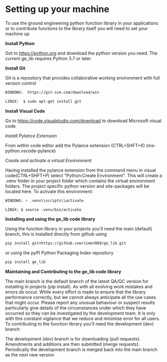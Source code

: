 # Setting up your machine

To use the ground engineering python function library in your applications or to contribute functions to the library itself you will need to set your machine up 

**Install Python**

Got to https://python.org and download the python version you need. The current ge_lib requires Python 3.7 or later.

**Install Git**

Git is a repository that provides collaborative working environment with full version control
```bash
WINDOWS:  https://git-scm.com/download/win

LINUX:  $ sudo apt-get install git
```

**Install Visual Code**

Go to https://code.visualstudio.com/download to download Microsoft visual code

*Install Pylance Extension*

From within code editor add the Pylance extension (CTRL+SHFT+X) (ms-python.vscode-pylance)

*Create and activate a virtual Environment*

Having installed the pylance extension from the command menu in visual code(CTRL+SHFT+P) select "Python:Create Environment". This will create a .venv folder in your project folder which contains the virtual environment folders. The project specific python version and site-packages will be located here. To activate this environment:

```bash
WINDOWS: > .venv\\scripts\\activate

LINUX: $ source .venv/bin/activate
```

**Installing and using the ge_lib code library**

Using the function library in your projects you'll need the main (default) branch, this is installed directly from github using

```bash
pip install git+https://github.com/simon969/ge_lib.git 
```

or using the pyPI Python Packaging Index repository 

```bash
pip install ge_lib
```


**Maintaining and Contributing to the ge_lib code library**

The main branch is the default branch of the latest QA/QC version for installing in projects (pip install).
As with all evolving work mistakes and errors do occur. While every effort is made to ensure that the library performance correctly, but we cannot always anticipate all the use cases that might occur.
Please report any unusual behaviour or suspect results particularly give details of the circumstances under which they have occurred so they can be investigated by the development team. 
It is only with this constant vigilance that we reduce and minimise error for all users. 
To contributing to the function library you'll need the development (dev) branch

The development (dev) branch is for downloading (pull requests). Amendments and additions are then submitted (merge requests).
Periodically the development branch is merged back into the main branch as the next new version
